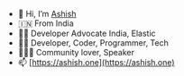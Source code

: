 - 👋 Hi, I’m [Ashish](https://ashish.one)
- :india: From India
- :office_worker: Developer Advocate India, Elastic
- :technologist: Developer, Coder, Programmer, Tech
- :people_holding_hands: Community lover, Speaker
- 📫 [https://ashish.one](https://ashish.one)
